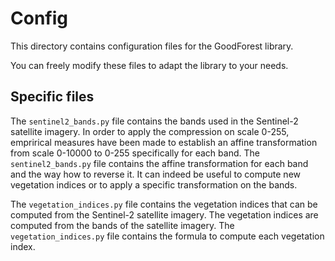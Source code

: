 # Config

This directory contains configuration files for the GoodForest library.

You can freely modify these files to adapt the library to your needs.

## Specific files

The `sentinel2_bands.py` file contains the bands used in the Sentinel-2 satellite imagery. In order to apply the compression on scale 0-255, emprirical measures have been made to establish an affine transformation from scale 0-10000 to 0-255 specifically for each band. The `sentinel2_bands.py` file contains the affine transformation for each band and the way how to reverse it. It can indeed be useful to compute new vegetation indices or to apply a specific transformation on the bands.

The `vegetation_indices.py` file contains the vegetation indices that can be computed from the Sentinel-2 satellite imagery. The vegetation indices are computed from the bands of the satellite imagery. The `vegetation_indices.py` file contains the formula to compute each vegetation index.